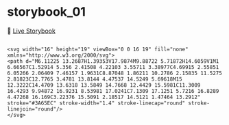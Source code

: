 # storybook_01

🚀 [Live Storybook](https://6346c29f12cb3212588eb719-kysdmcdpcq.chromatic.com/?path=/story/card01--regular)

```

<svg width="16" height="19" viewBox="0 0 16 19" fill="none" xmlns="http://www.w3.org/2000/svg">
<path d="M6.11225 13.2687H1.39353V17.9874M9.88722 5.71872H14.6059V1M1 6.66567C1.52914 5.356 2.41508 4.22103 3.55711 3.38977C4.69915 2.55851 6.05266 2.06409 7.46157 1.9631C8.87048 1.86211 10.2786 2.15835 11.5275 2.81823C12.7765 3.4781 13.8144 4.47537 14.5249 5.69618M15 12.3222C14.4709 13.6318 13.5849 14.7668 12.4429 15.5981C11.3009 16.4293 9.94872 16.9231 8.53981 17.0241C7.1309 17.1251 5.7216 16.8289 4.47268 16.169C3.22376 15.5091 2.18517 14.5121 1.47464 13.2912" stroke="#3A65EC" stroke-width="1.4" stroke-linecap="round" stroke-linejoin="round"/>
</svg>


```
